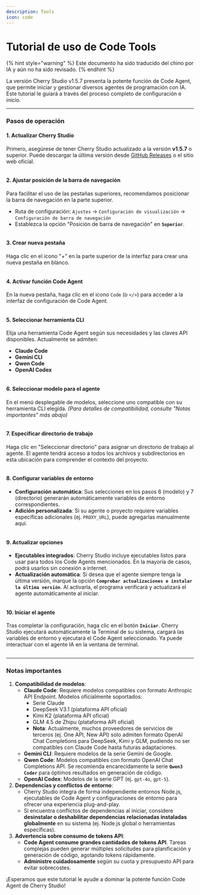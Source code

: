```yaml
---
description: Tools
icon: code
---
```

# Tutorial de uso de Code Tools


{% hint style="warning" %}
Este documento ha sido traducido del chino por IA y aún no ha sido revisado.
{% endhint %}




La versión Cherry Studio v1.5.7 presenta la potente función de Code Agent, que permite iniciar y gestionar diversos agentes de programación con IA. Este tutorial le guiará a través del proceso completo de configuración e inicio.

***

### Pasos de operación

#### 1. Actualizar Cherry Studio

Primero, asegúrese de tener Cherry Studio actualizado a la versión **v1.5.7** o superior. Puede descargar la última versión desde [GitHub Releases](https://github.com/CherryHQ/cherry-studio/releases) o el sitio web oficial.

<figure><img src="../.gitbook/assets/image.png" alt=""><figcaption></figcaption></figure>

#### 2. Ajustar posición de la barra de navegación

Para facilitar el uso de las pestañas superiores, recomendamos posicionar la barra de navegación en la parte superior.

* Ruta de configuración: `Ajustes` -> `Configuración de visualización` -> `Configuración de barra de navegación`
* Establezca la opción "Posición de barra de navegación" en **`Superior`**.

<figure><img src="../.gitbook/assets/image (1).png" alt=""><figcaption></figcaption></figure>

#### 3. Crear nueva pestaña

Haga clic en el icono "+" en la parte superior de la interfaz para crear una nueva pestaña en blanco.

<figure><img src="../.gitbook/assets/image (2).png" alt=""><figcaption></figcaption></figure>

#### 4. Activar función Code Agent

En la nueva pestaña, haga clic en el icono `Code` (o `</>`) para acceder a la interfaz de configuración de Code Agent.

<figure><img src="../.gitbook/assets/image (3).png" alt=""><figcaption></figcaption></figure>

#### 5. Seleccionar herramienta CLI

Elija una herramienta Code Agent según sus necesidades y las claves API disponibles. Actualmente se admiten:

* **Claude Code**
* **Gemini CLI**
* **Qwen Code**
* **OpenAI Codex**

<figure><img src="../.gitbook/assets/image (4).png" alt=""><figcaption></figcaption></figure>

#### 6. Seleccionar modelo para el agente

En el menú desplegable de modelos, seleccione uno compatible con su herramienta CLI elegida. _(Para detalles de compatibilidad, consulte "Notas importantes" más abajo)_

<figure><img src="../.gitbook/assets/image (5).png" alt=""><figcaption></figcaption></figure>

#### 7. Especificar directorio de trabajo

Haga clic en "Seleccionar directorio" para asignar un directorio de trabajo al agente. El agente tendrá acceso a todos los archivos y subdirectorios en esta ubicación para comprender el contexto del proyecto.

<figure><img src="../.gitbook/assets/image (6).png" alt=""><figcaption></figcaption></figure>

#### 8. Configurar variables de entorno

* **Configuración automática**: Sus selecciones en los pasos 6 (modelo) y 7 (directorio) generarán automáticamente variables de entorno correspondientes.
* **Adición personalizada**: Si su agente o proyecto requiere variables específicas adicionales (ej. `PROXY_URL`), puede agregarlas manualmente aquí.

<figure><img src="../.gitbook/assets/image (7).png" alt=""><figcaption></figcaption></figure>

#### 9. Actualizar opciones

* **Ejecutables integrados**: Cherry Studio incluye ejecutables listos para usar para todos los Code Agents mencionados. En la mayoría de casos, podrá usarlos sin conexión a internet.
* **Actualización automática**: Si desea que el agente siempre tenga la última versión, marque la opción **`Comprobar actualizaciones e instalar la última versión`**. Al activarla, el programa verificará y actualizará el agente automáticamente al iniciar.

<figure><img src="../.gitbook/assets/image (8).png" alt=""><figcaption></figcaption></figure>

#### 10. Iniciar el agente

Tras completar la configuración, haga clic en el botón **`Iniciar`**. Cherry Studio ejecutará automáticamente la Terminal de su sistema, cargará las variables de entorno y ejecutará el Code Agent seleccionado. Ya puede interactuar con el agente IA en la ventana de terminal.

<figure><img src="../.gitbook/assets/image (9).png" alt=""><figcaption></figcaption></figure>

***

### Notas importantes

1. **Compatibilidad de modelos**:
   * **Claude Code**: Requiere modelos compatibles con formato Anthropic API Endpoint. Modelos oficialmente soportados:
     * Serie Claude
     * DeepSeek V3.1 (plataforma API oficial)
     * Kimi K2 (plataforma API oficial)
     * GLM 4.5 de Zhipu (plataforma API oficial)
     * **Nota**: Actualmente, muchos proveedores de servicios de terceros (ej. One API, New API) solo admiten formato OpenAI Chat Completions para DeepSeek, Kimi y GLM, pudiendo no ser compatibles con Claude Code hasta futuras adaptaciones.
   * **Gemini CLI**: Requiere modelos de la serie Gemini de Google.
   * **Qwen Code**: Modelos compatibles con formato OpenAI Chat Completions API. Se recomienda encarecidamente la serie **`Qwen3 Coder`** para óptimos resultados en generación de código.
   * **OpenAI Codex**: Modelos de la serie GPT (ej. `gpt-4o`, `gpt-5`).
2. **Dependencias y conflictos de entorno**:
   * Cherry Studio integra de forma independiente entornos Node.js, ejecutables de Code Agent y configuraciones de entorno para ofrecer una experiencia plug-and-play.
   * Si encuentra conflictos de dependencias al iniciar, considere **desinstalar o deshabilitar dependencias relacionadas instaladas globalmente** en su sistema (ej. Node.js global o herramientas específicas).
3. **Advertencia sobre consumo de tokens API**:
   * **Code Agent consume grandes cantidades de tokens API**. Tareas complejas pueden generar múltiples solicitudes para planificación y generación de código, agotando tokens rápidamente.
   * **Administre cuidadosamente** según su cuota y presupuesto API para evitar sobrecostes.

¡Esperamos que este tutorial le ayude a dominar la potente función Code Agent de Cherry Studio!